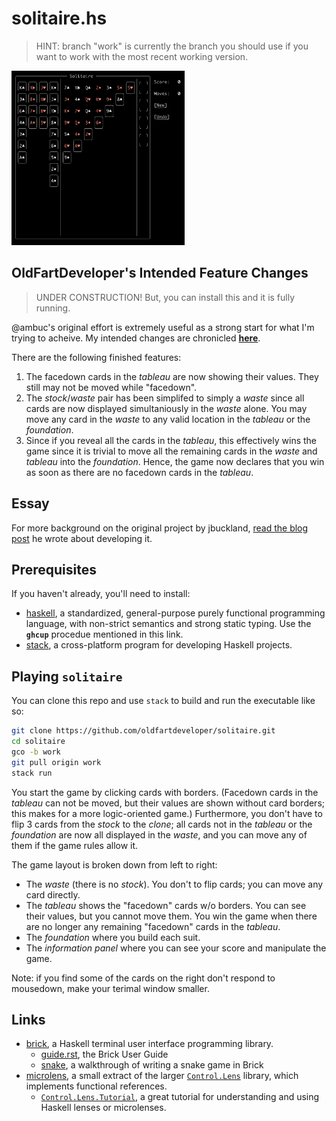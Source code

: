 # solitaire.hs

> HINT: branch "work" is currently the branch you should use if you want to work
> with the most recent working version.

<img src="/doc/img/ScottSolitaireScreenShot.png" alt="first attempt at rendering facedown" width="55%" height="55%">

## OldFartDeveloper's Intended Feature Changes

> UNDER CONSTRUCTION! But, you can install this and it is fully running.

@ambuc's original effort is extremely useful as a strong start for what I'm trying to acheive.
My intended changes are chronicled **[here](/doc/proposedFeatureChanges.md)**.

There are the following finished features:

1. The facedown cards in the *tableau* are now showing their values.  They still may not be moved while "facedown".
1. The *stock*/*waste* pair has been simplifed to simply a *waste* since all cards are now displayed simultaniously
   in the *waste* alone. You may move any card in the *waste* to any valid location in the *tableau* or the *foundation*.
1. Since if you reveal all the cards in the *tableau*, this effectively wins the game
   since it is trivial to move all the remaining cards in the *waste* and *tableau* into the *foundation*.  Hence, the game now declares that you win as soon as there
   are no facedown cards in the *tableau*.

## Essay

For more background on the original project by jbuckland, [read the blog
post](https://jbuckland.com/2017/12/02/solitaire.html) he wrote about developing it.

## Prerequisites

If you haven't already, you'll need to install:

- [haskell](https://www.haskell.org/platform/), a standardized, general-purpose
  purely functional programming language, with non-strict semantics and strong
  static typing.  Use the **`ghcup`** procedue mentioned in this link.
- [stack](https://docs.haskellstack.org/en/stable/README/), a cross-platform
  program for developing Haskell projects.

## Playing `solitaire`

You can clone this repo and use `stack` to build and run the executable like so:

```zsh
git clone https://github.com/oldfartdeveloper/solitaire.git
cd solitaire
gco -b work
git pull origin work
stack run
```

You start the game by clicking cards with borders.  (Facedown cards in the *tableau* can not be moved, but their values are shown without card borders; this makes for a more logic-oriented game.)  Furthermore, you don't have to flip 3 cards from the *stock* to the *clone*; all cards not in the *tableau* or the *foundation* are now all displayed in the *waste*, and you can move any of them if the game rules allow it.

The game layout is broken down from left to right:

- The *waste* (there is no *stock*).  You don't to flip cards; you can move any card directly.
- The *tableau* shows the "facedown" cards w/o borders.  You can see their values, but you cannot move them.  You win the game when there are no longer any remaining "facedown" cards in the *tableau*.
- The *foundation* where you build each suit.
- The *information panel* where you can see your score and manipulate the game.

Note: if you find some of the cards on the right don't respond to mousedown, make your terimal window smaller.

## Links

- [brick](https://hackage.haskell.org/package/brick), a Haskell terminal user
  interface programming library.
  - [guide.rst](https://github.com/jtdaugherty/brick/blob/master/docs/guide.rst),
    the Brick User Guide
  - [snake](https://samtay.github.io/articles/brick.html), a walkthrough of
    writing a snake game in Brick
- [microlens](https://hackage.haskell.org/package/microlens), a small extract of
  the larger [`Control.Lens`](http://hackage.haskell.org/package/lens) library,
  which implements functional references.
  - [`Control.Lens.Tutorial`](https://hackage.haskell.org/package/lens-tutorial/docs/Control-Lens-Tutorial.html),
    a great tutorial for understanding and using Haskell lenses or microlenses.
